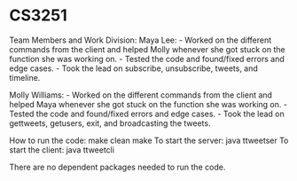 # CS3251
Team Members and Work Division:
Maya Lee:
    - Worked on the different commands from the client and helped Molly whenever she got stuck on the function she was working on.
    - Tested the code and found/fixed errors and edge cases.
    - Took the lead on subscribe, unsubscribe, tweets, and timeline.

Molly Williams:
    - Worked on the different commands from the client and helped Maya whenever she got stuck on the function she was working on.
    - Tested the code and found/fixed errors and edge cases.
    - Took the lead on gettweets, getusers, exit, and broadcasting the tweets.

How to run the code:
    make clean
    make
To start the server:
    java ttweetser <port number>
To start the client:
    java ttweetcli <IP number> <port number> <username>

There are no dependent packages needed to run the code. 